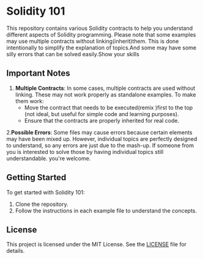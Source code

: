 # Solidity 101

This repository contains various Solidity contracts to help you understand different aspects of Solidity programming. Please note that some examples may use multiple contracts without linking(inherit)them. This is done intentionally to simplify the explanation of topics.And some may have some silly errors that can be solved easily.Show your skills

## Important Notes

1. **Multiple Contracts**: In some cases, multiple contracts are used without linking. These may not work properly as standalone examples. To make them work:
   - Move the contract that needs to be executed(remix )first to the top (not ideal, but useful for simple code and learning purposes).
   - Ensure that the contracts are properly inherited for real code.

2.**Possible Errors**: Some files may cause errors because certain elements may have been mixed up. However, individual topics are perfectly designed to understand, so any errors are just due to the mash-up. If someone from you is interested to solve those by having individual topics still understandable. you're welcome. 

## Getting Started

To get started with Solidity 101:
1. Clone the repository.
2. Follow the instructions in each example file to understand the concepts.


## License

This project is licensed under the MIT License. See the [LICENSE](LICENSE) file for details.